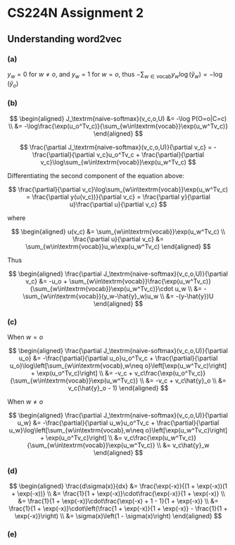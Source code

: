 # CS224N Assignment 2

## Understanding word2vec

### (a)

$y_w = 0$ for $w \neq o$, and $y_w = 1$ for $w = o$, thus $-\sum_{w\in\textrm{vocab}}y_w\log(\hat{y}_w) = -\log(\hat{y}_o)$

### (b)

$$
\begin{aligned}
J_\textrm{naive-softmax}(v_c,o,U) &= -\log P(O=o|C=c) \\
&= -\log\frac{\exp(u_o^Tv_c)}{\sum_{w\in\textrm{vocab}}\exp(u_w^Tv_c)}
\end{aligned}
$$

$$
\frac{\partial J_\textrm{naive-softmax}(v_c,o,U)}{\partial v_c} = -\frac{\partial}{\partial v_c}u_o^Tv_c + \frac{\partial}{\partial v_c}\log\sum_{w\in\textrm{vocab}}\exp(u_w^Tv_c)
$$

Differentiating the second component of the equation above:

$$
\frac{\partial}{\partial v_c}\log\sum_{w\in\textrm{vocab}}\exp(u_w^Tv_c) = \frac{\partial y(u(v_c))}{\partial v_c} = \frac{\partial y}{\partial u}\frac{\partial u}{\partial v_c}
$$

where

$$
\begin{aligned}
u(v_c) &= \sum_{w\in\textrm{vocab}}\exp(u_w^Tv_c) \\
\frac{\partial u}{\partial v_c} &= \sum_{w\in\textrm{vocab}}u_w\exp(u_w^Tv_c)
\end{aligned}
$$

Thus

$$
\begin{aligned}
\frac{\partial J_\textrm{naive-softmax}(v_c,o,U)}{\partial v_c} &= -u_o + \sum_{w\in\textrm{vocab}}\frac{\exp(u_w^Tv_c)}{\sum_{w\in\textrm{vocab}}\exp(u_w^Tv_c)}\cdot u_w \\
&= -\sum_{w\in\textrm{vocab}}(y_w-\hat{y}_w)u_w \\
&= -(y-\hat{y})U
\end{aligned}
$$

### (c)

When $w = o$

$$
\begin{aligned}
\frac{\partial J_\textrm{naive-softmax}(v_c,o,U)}{\partial u_o} &= -\frac{\partial}{\partial u_o}u_o^Tv_c + \frac{\partial}{\partial u_o}\log\left[\sum_{w\in\textrm{vocab},w\neq o}\left[\exp(u_w^Tv_c)\right] + \exp(u_o^Tv_c)\right] \\
&= -v_c + v_c\frac{\exp(u_o^Tv_c)}{\sum_{w\in\textrm{vocab}}\exp(u_w^Tv_c)} \\
&= -v_c + v_c\hat{y}_o \\
&= v_c(\hat{y}_o - 1)
\end{aligned}
$$

When $w\neq o$

$$
\begin{aligned}
\frac{\partial J_\textrm{naive-softmax}(v_c,o,U)}{\partial u_w} &= -\frac{\partial}{\partial u_w}u_o^Tv_c + \frac{\partial}{\partial u_w}\log\left[\sum_{w\in\textrm{vocab},w\neq o}\left[\exp(u_w^Tv_c)\right] + \exp(u_o^Tv_c)\right] \\
&= v_c\frac{\exp(u_w^Tv_c)}{\sum_{w\in\textrm{vocab}}\exp(u_w^Tv_c)} \\
&= v_c\hat{y}_w
\end{aligned}
$$

### (d)

$$
\begin{aligned}
\frac{d\sigma(x)}{dx} &= \frac{\exp(-x)}{(1 + \exp(-x))(1 + \exp(-x))} \\
&= \frac{1}{1 + \exp(-x)}\cdot\frac{\exp(-x)}{1 + \exp(-x)} \\
&= \frac{1}{1 + \exp(-x)}\cdot\frac{\exp(-x) + 1 - 1}{1 + \exp(-x)} \\
&= \frac{1}{1 + \exp(-x)}\cdot\left(\frac{1 + \exp(-x)}{1 + \exp(-x)} - \frac{1}{1 + \exp(-x)}\right) \\
&= \sigma(x)\left(1 - \sigma(x)\right)
\end{aligned}
$$

### (e)